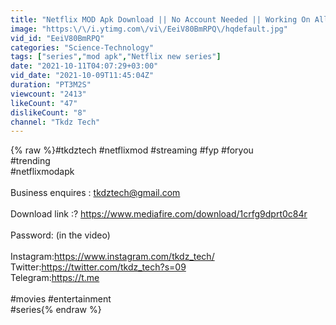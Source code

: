 ```yaml
---
title: "Netflix MOD Apk Download || No Account Needed || Working On All Devices || 1080p60😱🔥🔥"
image: "https:\/\/i.ytimg.com\/vi\/EeiV80BmRPQ\/hqdefault.jpg"
vid_id: "EeiV80BmRPQ"
categories: "Science-Technology"
tags: ["series","mod apk","Netflix new series"]
date: "2021-10-11T04:07:29+03:00"
vid_date: "2021-10-09T11:45:04Z"
duration: "PT3M2S"
viewcount: "2413"
likeCount: "47"
dislikeCount: "8"
channel: "Tkdz Tech"
---
```

{% raw %}#tkdztech #netflixmod #streaming  #fyp #foryou  <br />#trending<br />#netflixmodapk   <br /><br />Business enquires : tkdztech@gmail.com<br /><br />Download link :? <a rel="nofollow" target="blank" href="https://www.mediafire.com/download/1crfg9dprt0c84r">https://www.mediafire.com/download/1crfg9dprt0c84r</a><br /><br />Password: (in the video)<br /><br />Instagram:<a rel="nofollow" target="blank" href="https://www.instagram.com/tkdz_tech/">https://www.instagram.com/tkdz_tech/</a><br />Twitter:<a rel="nofollow" target="blank" href="https://twitter.com/tkdz_tech?s=09">https://twitter.com/tkdz_tech?s=09</a><br />Telegram:<a rel="nofollow" target="blank" href="https://t.me">https://t.me</a><br /> <br />#movies  #entertainment<br />#series{% endraw %}
